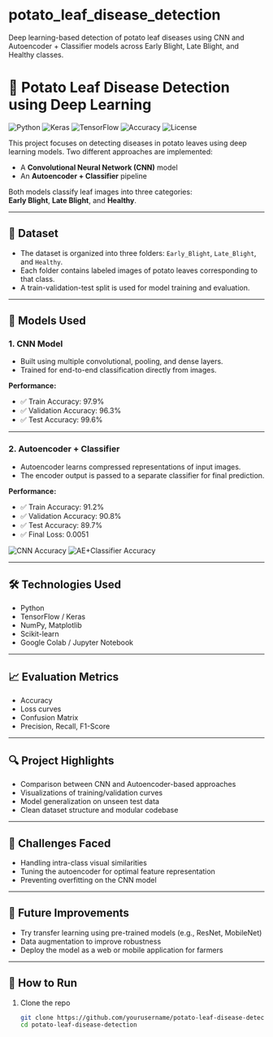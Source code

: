 # potato_leaf_disease_detection
Deep learning-based detection of potato leaf diseases using CNN and Autoencoder + Classifier models across Early Blight, Late Blight, and Healthy classes.

# 🥔 Potato Leaf Disease Detection using Deep Learning

![Python](https://img.shields.io/badge/Python-3.8+-blue?logo=python)
![Keras](https://img.shields.io/badge/Keras-DeepLearning-red?logo=keras)
![TensorFlow](https://img.shields.io/badge/TensorFlow-Used-orange?logo=tensorflow)
![Accuracy](https://img.shields.io/badge/CNN%20Test%20Accuracy-99.6%25-brightgreen)
![License](https://img.shields.io/badge/License-MIT-green)

This project focuses on detecting diseases in potato leaves using deep learning models. Two different approaches are implemented:

- A **Convolutional Neural Network (CNN)** model
- An **Autoencoder + Classifier** pipeline

Both models classify leaf images into three categories:  
**Early Blight**, **Late Blight**, and **Healthy**.

---

## 📂 Dataset

- The dataset is organized into three folders: `Early_Blight`, `Late_Blight`, and `Healthy`.
- Each folder contains labeled images of potato leaves corresponding to that class.
- A train-validation-test split is used for model training and evaluation.

---

## 🧠 Models Used

### 1. CNN Model
- Built using multiple convolutional, pooling, and dense layers.
- Trained for end-to-end classification directly from images.

**Performance:**
- ✅ Train Accuracy: 97.9%  
- ✅ Validation Accuracy: 96.3%  
- ✅ Test Accuracy: 99.6%

---

### 2. Autoencoder + Classifier
- Autoencoder learns compressed representations of input images.
- The encoder output is passed to a separate classifier for final prediction.

**Performance:**
- ✅ Train Accuracy: 91.2%  
- ✅ Validation Accuracy: 90.8%  
- ✅ Test Accuracy: 89.7%  
- ✅ Final Loss: 0.0051

![CNN Accuracy](https://img.shields.io/badge/CNN%20Accuracy-99.6%25-brightgreen)
![AE+Classifier Accuracy](https://img.shields.io/badge/AE%2BClassifier%20Accuracy-89.7%25-blue)

---

## 🛠️ Technologies Used

- Python  
- TensorFlow / Keras  
- NumPy, Matplotlib  
- Scikit-learn  
- Google Colab / Jupyter Notebook

---

## 📈 Evaluation Metrics

- Accuracy  
- Loss curves  
- Confusion Matrix  
- Precision, Recall, F1-Score

---

## 🔍 Project Highlights

- Comparison between CNN and Autoencoder-based approaches
- Visualizations of training/validation curves
- Model generalization on unseen test data
- Clean dataset structure and modular codebase

---

## 🚧 Challenges Faced

- Handling intra-class visual similarities
- Tuning the autoencoder for optimal feature representation
- Preventing overfitting on the CNN model

---

## 📎 Future Improvements

- Try transfer learning using pre-trained models (e.g., ResNet, MobileNet)
- Data augmentation to improve robustness
- Deploy the model as a web or mobile application for farmers

---

## 📌 How to Run

1. Clone the repo  
   ```bash
   git clone https://github.com/yourusername/potato-leaf-disease-detection.git
   cd potato-leaf-disease-detection
